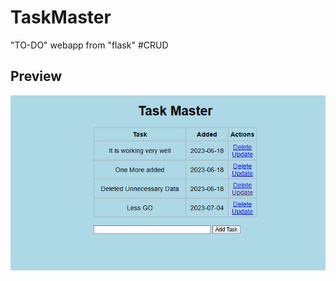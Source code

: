 # TaskMaster
"TO-DO" webapp from "flask" #CRUD 

## Preview 
![](https://github.com/Kool-Cool/dump-/blob/main/taskmaster_flask_todo.png)
